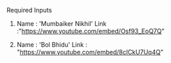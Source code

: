 Required Inputs

1) Name : 'Mumbaiker Nikhil'
   Link :"https://www.youtube.com/embed/Osf93_EoQ7Q" 
   
2) Name : 'Bol Bhidu'
   Link : "https://www.youtube.com/embed/8clCkU7Uq4Q"  
